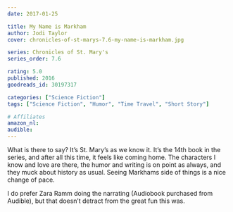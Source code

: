 ```yaml
---
date: 2017-01-25

title: My Name is Markham
author: Jodi Taylor
cover: chronicles-of-st-marys-7.6-my-name-is-markham.jpg

series: Chronicles of St. Mary's
series_order: 7.6

rating: 5.0
published: 2016
goodreads_id: 30197317

categories: ["Science Fiction"]
tags: ["Science Fiction", "Humor", "Time Travel", "Short Story"]

# Affiliates
amazon_nl: 
audible: 
---
```


What is there to say? It’s St. Mary’s as we know it. It’s the 14th book in the series, and after all this time, it feels like coming home. The characters I know and love are there, the humor and writing is on point as always, and they muck about history as usual. Seeing Markhams side of things is a nice change of pace.

<!--more-->

I do prefer Zara Ramm doing the narrating (Audiobook purchased from Audible), but that doesn’t detract from the great fun this was.
